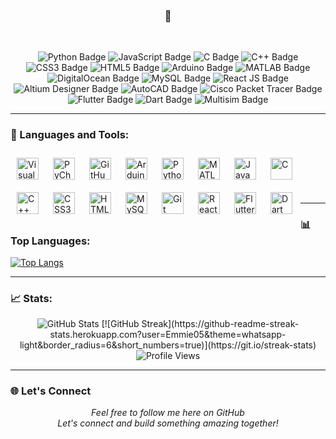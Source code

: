 <!--
**Emmie05/Emmie05** is a ✨ _special_ ✨ repository because its `README.md` (this file) appears on your GitHub profile.
-->

### 

<h3 align="center">🍁</h3>
<br />

<p align="center">
  <img src="https://img.shields.io/badge/-Python-3776AB?style=flat-square&logo=python&logoColor=white" alt="Python Badge" />
  <img src="https://img.shields.io/badge/-JavaScript-F7DF1E?style=flat-square&logo=javascript&logoColor=black" alt="JavaScript Badge" />
  <img src="https://img.shields.io/badge/-C-A8B9CC?style=flat-square&logo=c&logoColor=white" alt="C Badge" />
  <img src="https://img.shields.io/badge/-C%2B%2B-F34B7E?style=flat-square&logo=c%2B%2B&logoColor=white" alt="C++ Badge" />
  <img src="https://img.shields.io/badge/-CSS3-1572B6?style=flat-square&logo=css3&logoColor=white" alt="CSS3 Badge" />
  <img src="https://img.shields.io/badge/-HTML5-E34F26?style=flat-square&logo=html5&logoColor=white" alt="HTML5 Badge" />
  <img src="https://img.shields.io/badge/-Arduino-00979D?style=flat-square&logo=arduino&logoColor=white" alt="Arduino Badge" />
  <img src="https://img.shields.io/badge/-MATLAB-FF7F2A?style=flat-square&logo=matlab&logoColor=white" alt="MATLAB Badge" />
  <img src="https://img.shields.io/badge/-DigitalOcean-0080FF?style=flat-square&logo=digitalocean&logoColor=white" alt="DigitalOcean Badge" />
  <img src="https://img.shields.io/badge/-MySQL-4479A1?style=flat-square&logo=mysql&logoColor=white" alt="MySQL Badge" />
  <img src="https://img.shields.io/badge/-React-61DAFB?style=flat-square&logo=react&logoColor=black" alt="React JS Badge" />
  <img src="https://img.shields.io/badge/-Altium%20Designer-2C2C2C?style=flat-square&logo=altiumdesigner&logoColor=white" alt="Altium Designer Badge" />
  <img src="https://img.shields.io/badge/-AutoCAD-003B6F?style=flat-square&logo=autocad&logoColor=white" alt="AutoCAD Badge" />
  <img src="https://img.shields.io/badge/-Cisco%20Packet%20Tracer-1BA0D7?style=flat-square&logo=cisco&logoColor=white" alt="Cisco Packet Tracer Badge" />
  <img src="https://img.shields.io/badge/-Flutter-02569B?style=flat-square&logo=flutter&logoColor=white" alt="Flutter Badge" />
  <img src="https://img.shields.io/badge/-Dart-0175C2?style=flat-square&logo=dart&logoColor=white" alt="Dart Badge" />
  <img src="https://img.shields.io/badge/-Multisim-FF7F2A?style=flat-square&logo=multisim&logoColor=white" alt="Multisim Badge" />
</p>

---

### 🔧 Languages and Tools:

<img align="left" alt="Visual Studio Code" width="35px" style="padding:10px;" src="https://cdn.jsdelivr.net/gh/devicons/devicon/icons/vscode/vscode-original.svg" />
<img align="left" alt="PyCharm" width="35px" style="padding:10px;" src="https://cdn.jsdelivr.net/gh/devicons/devicon/icons/pycharm/pycharm-original.svg" />
<img align="left" alt="GitHub" width="35px" style="padding:10px;" src="https://cdn.jsdelivr.net/gh/devicons/devicon/icons/github/github-original.svg" />
<img align="left" alt="Arduino" width="35px" style="padding:10px;" src="https://cdn.jsdelivr.net/gh/devicons/devicon/icons/arduino/arduino-original.svg" />
<img align="left" alt="Python" width="35px" style="padding:10px;" src="https://cdn.jsdelivr.net/gh/devicons/devicon/icons/python/python-plain.svg" />
<img align="left" alt="MATLAB" width="35px" style="padding:10px;" src="https://cdn.jsdelivr.net/gh/devicons/devicon/icons/matlab/matlab-original.svg" />
<img align="left" alt="JavaScript" width="35px" style="padding:10px;" src="https://cdn.jsdelivr.net/gh/devicons/devicon/icons/javascript/javascript-plain.svg" />
<img align="left" alt="C" width="35px" style="padding:10px;" src="https://cdn.jsdelivr.net/gh/devicons/devicon/icons/c/c-plain.svg" />
<img align="left" alt="C++" width="35px" style="padding:10px;" src="https://cdn.jsdelivr.net/gh/devicons/devicon/icons/cplusplus/cplusplus-plain.svg" />
<img align="left" alt="CSS3" width="35px" style="padding:10px;" src="https://cdn.jsdelivr.net/gh/devicons/devicon/icons/css3/css3-plain.svg" />
<img align="left" alt="HTML5" width="35px" style="padding:10px;" src="https://cdn.jsdelivr.net/gh/devicons/devicon/icons/html5/html5-plain.svg" />
<img align="left" alt="MySQL" width="35px" style="padding:10px;" src="https://cdn.jsdelivr.net/gh/devicons/devicon/icons/mysql/mysql-original.svg" />
<img align="left" alt="Git" width="35px" style="padding:10px;" src="https://cdn.jsdelivr.net/gh/devicons/devicon/icons/git/git-original.svg" />
<img align="left" alt="React" width="35px" style="padding:10px;" src="https://cdn.jsdelivr.net/gh/devicons/devicon/icons/react/react-original.svg" />
<img align="left" alt="Flutter" width="35px" style="padding:10px;" src="https://cdn.jsdelivr.net/gh/devicons/devicon/icons/flutter/flutter-original.svg" />
<img align="left" alt="Dart" width="35px" style="padding:10px;" src="https://cdn.jsdelivr.net/gh/devicons/devicon/icons/dart/dart-original.svg" />
<br />
<br />
<br />
<br />

---

### 📊 Top Languages:
 
[![Top Langs](https://github-readme-stats.vercel.app/api/top-langs/?username=Emmie05&layout=pie&c%2B%2B&langs_count=10)](https://github.com/anuraghazra/github-readme-stats)

---

### 📈 Stats:

<div align="center">
  <img src="https://github-readme-stats.vercel.app/api?username=Emmie05&show_icons=true&count_private=true&include_all_commits=true&hide_rank=true"
alt="GitHub Stats" />
  [![GitHub Streak](https://github-readme-streak-stats.herokuapp.com?user=Emmie05&theme=whatsapp-light&border_radius=6&short_numbers=true)](https://git.io/streak-stats)
  <br />
  <img src="https://komarev.com/ghpvc/?username=Emmie05&color=blueviolet&style=flat" alt="Profile Views" />
</div>

---

### 🌐 Let's Connect

<p align="center">
  <em>Feel free to follow me here on GitHub</em> 
  <br />
  <em>Let's connect and build something amazing together!</em>
</p>
